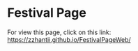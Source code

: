 # Festival Page
For view this page, click on this link:
https://zzhantii.github.io/FestivalPageWeb/
